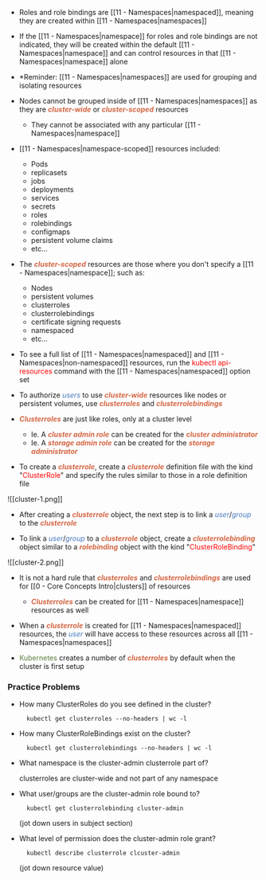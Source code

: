 - Roles and role bindings are [[11 - Namespaces|namespaced]], meaning they are created within [[11 - Namespaces|namespaces]]

- If the [[11 - Namespaces|namespace]] for roles and role bindings are not indicated, they will be created within the default [[11 - Namespaces|namespace]] and can control resources in that [[11 - Namespaces|namespace]] alone

- *Reminder: [[11 - Namespaces|namespaces]] are used for grouping and isolating resources

- Nodes cannot be grouped inside of [[11 - Namespaces|namespaces]] as they are <b><i><span style="color:#d46644">cluster-wide</span></i></b> or <b><i><span style="color:#d46644">cluster-scoped</span></i></b> resources
	- They cannot be associated with any particular [[11 - Namespaces|namespace]]

- [[11 - Namespaces|namespace-scoped]] resources included:

	* Pods
	* replicasets
	* jobs
	* deployments
	* services
	* secrets
	* roles
	* rolebindings
	* configmaps
	* persistent volume claims
	* etc…

- The <b><i><span style="color:#d46644">cluster-scoped</span></i></b> resources are those where you don't specify a [[11 - Namespaces|namespace]]; such as:

	- Nodes
	- persistent volumes
	- clusterroles
	- clusterrolebindings
	- certificate signing requests
	- namespaced
	- etc…

- To see a full list of [[11 - Namespaces|namespaced]] and [[11 - Namespaces|non-namespaced]] resources, run the <span style="color:red">kubectl api-resources</span> command with the [[11 - Namespaces|namespaced]] option set

- To authorize <i><span style="color:#477bbe">users</span></i> to use <b><i><span style="color:#d46644">cluster-wide</span></i></b> resources like nodes or persistent volumes, use <b><i><span style="color:#d46644">clusterroles</span></i></b> and <b><i><span style="color:#d46644">clusterrolebindings</span></i></b>

- <b><i><span style="color:#d46644">Clusterroles</span></i></b> are just like roles, only at a cluster level
	- Ie. A <b><i><span style="color:#d46644">cluster admin role</span></i></b> can be created for the <b><i><span style="color:#d46644">cluster administrator</span></i></b>
	- Ie. A <b><i><span style="color:#d46644">storage admin role</span></i></b> can be created for the <b><i><span style="color:#d46644">storage administrator</span></i></b>

- To create a <b><i><span style="color:#d46644">clusterrole</span></i></b>, create a <b><i><span style="color:#d46644">clusterrole</span></i></b> definition file with the kind "<span style="color:red">ClusterRole</span>" and specify the rules similar to those in a role definition file

![[cluster-1.png]]

- After creating a <b><i><span style="color:#d46644">clusterrole</span></i></b> object, the next step is to link a <i><span style="color:#477bbe">user</span></i>/<i><span style="color:#477bbe">group</span></i> to the <b><i><span style="color:#d46644">clusterrole</span></i></b>

- To link a <i><span style="color:#477bbe">user</span></i>/<i><span style="color:#477bbe">group</span></i> to a <b><i><span style="color:#d46644">clusterrole</span></i></b> object, create a <b><i><span style="color:#d46644">clusterrolebinding</span></i></b> object similar to a <b><i><span style="color:#d46644">rolebinding</span></i></b> object with the kind "<span style="color:red">ClusterRoleBinding</span>"

![[cluster-2.png]]

- It is not a hard rule that <b><i><span style="color:#d46644">clusterroles</span></i></b> and <b><i><span style="color:#d46644">clusterrolebindings</span></i></b> are used for [[0 - Core Concepts Intro|clusters]] of resources
	- <b><i><span style="color:#d46644">Clusterroles</span></i></b> can be created for [[11 - Namespaces|namespace]] resources as well

- When a <b><i><span style="color:#d46644">clusterrole</span></i></b> is created for [[11 - Namespaces|namespaced]] resources, the <i><span style="color:#477bbe">user</span></i> will have access to these resources across all [[11 - Namespaces|namespaces]]

- <span style="color:#5c7e3e">Kubernetes</span> creates a number of <b><i><span style="color:#d46644">clusterroles</span></i></b> by default when the cluster is first setup

### Practice Problems

- How many ClusterRoles do you see defined in the cluster?

		kubectl get clusterroles --no-headers | wc -l

- How many ClusterRoleBindings exist on the cluster?

		kubectl get clusterrolebindings --no-headers | wc -l

- What namespace is the cluster-admin clusterrole part of?

	clusterroles are cluster-wide and not part of any namespace

- What user/groups are the cluster-admin role bound to?

		kubectl get clusterrolebinding cluster-admin

	(jot down users in subject section)

- What level of permission does the cluster-admin role grant?

		kubectl describe clusterrole clcuster-admin

	(jot down resource value)